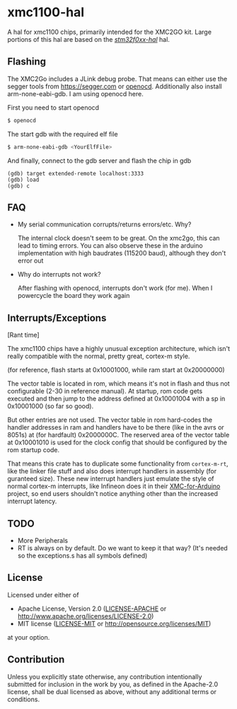 # xmc1100-hal

A hal for xmc1100 chips, primarily intended for the XMC2GO kit. Large portions
of this hal are based on the
[_stm32f0xx-hal_](https://github.com/stm32-rs/stm32f0xx-hal) hal.

## Flashing

The XMC2Go includes a JLink debug probe. That means can either use the segger
tools from https://segger.com or [openocd](http://openocd.org/).
Additionally also install arm-none-eabi-gdb. I am using openocd here.

First you need to start openocd

``` sh
$ openocd
```

The start gdb with the required elf file

``` sh
$ arm-none-eabi-gdb <YourElfFile>
```

And finally, connect to the gdb server and flash the chip in gdb

``` gdb
(gdb) target extended-remote localhost:3333
(gdb) load
(gdb) c
```

## FAQ
- My serial communication corrupts/returns errors/etc. Why?

  The internal clock doesn't seem to be great. On the xmc2go, this can lead to
  timing errors. You can also observe these in the arduino implementation with
  high baudrates (115200 baud), although they don't error out

- Why do interrupts not work?

  After flashing with openocd, interrupts don't work (for me). When I powercycle
  the board they work again
## Interrupts/Exceptions
[Rant time]

The xmc1100 chips have a highly unusual exception architecture, which isn't really
compatible with the normal, pretty great, cortex-m style.

(for reference, flash starts at 0x10001000, while ram start at 0x20000000)

The vector table is located in rom, which means it's not in flash and thus not
configurable (2-30 in reference manual). At startup, rom code gets executed and
then jump to the address defined at 0x10001004 with a sp in 0x10001000 (so far
so good).

But other entries are not used. The vector table in rom hard-codes the handler
addresses in ram and handlers have to be there (like in the avrs or 8051s) at
(for hardfault) 0x2000000C. The reserved area of the vector table at 0x10001010
is used for the clock config that should be configured by the rom startup code.

That means this crate has to duplicate some functionality from `cortex-m-rt`,
like the linker file stuff and also does interrupt handlers in assembly (for
guranteed size). These new interrupt handlers just emulate the style of normal
cortex-m interrupts, like Infineon does it in their
[XMC-for-Arduino](https://github.com/Infineon/XMC-for-Arduino/) project, so end
users shouldn't notice anything other than the increased interrupt latency.

## TODO
- More Peripherals
- RT is always on by default. Do we want to keep it that way?
  (It's needed so the exceptions.s has all symbols defined)

## License

Licensed under either of

- Apache License, Version 2.0 ([LICENSE-APACHE](LICENSE-APACHE) or http://www.apache.org/licenses/LICENSE-2.0)
- MIT license ([LICENSE-MIT](LICENSE-MIT) or http://opensource.org/licenses/MIT)

at your option.

## Contribution

Unless you explicitly state otherwise, any contribution intentionally submitted
for inclusion in the work by you, as defined in the Apache-2.0 license, shall be
dual licensed as above, without any additional terms or conditions.
